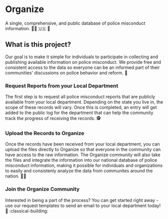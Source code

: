 # Organize
A single, comprehensive, and public database of police misconduct information. :policewoman: :us: :partying_face:

## What is this project?
Our goal is to make it simple for individuals to participate in collecting and publishing available information on police misconduct. We provide free and consistent access to the data so everyone can be an informed part of their communities' discussions on police behavior and reform. :statue_of_liberty:

### Request Reports from your Local Department
The first step is to request all police misconduct reports that are publicly available from your local department. Depending on the state you live in, the scope of these records will vary. Once this is completed, an entry will get added to the public log for the department that can help the community track the progress of receiving the records. :detective:

### Upload the Records to Organize
Once the records have been received from your local department, you can upload the files directly to Organize so that everyone in the community can have access to the raw information. The Organize community will also take the files and integrate the information into our national database of police misconduct information, making it possible for individuals and organizations to easily and consistenly analyze the data from communites around the nation. :technologist:

### Join the Organize Community
Interested in being a part of the process? You can get started right away - use our request templates to send an email to your local department today! :e-mail: :classical-building:





